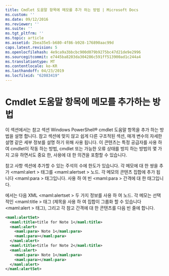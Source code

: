 ```yaml
---
title: Cmdlet 도움말 항목에 메모를 추가 하는 방법 | Microsoft Docs
ms.custom: ''
ms.date: 09/12/2016
ms.reviewer: ''
ms.suite: ''
ms.tgt_pltfrm: ''
ms.topic: article
ms.assetid: 2bea35e5-b680-4f86-b928-176890aac99d
caps.latest.revision: 5
ms.openlocfilehash: 4e9ca9a3bbcbc900d079b9275bc47d21de9e2996
ms.sourcegitcommit: e7445ba8203da304286c591ff513900ad1c244a4
ms.translationtype: MT
ms.contentlocale: ko-KR
ms.lasthandoff: 04/23/2019
ms.locfileid: "62083419"
---
```

# <a name="how-to-add-notes-to-a-cmdlet-help-topic"></a>Cmdlet 도움말 항목에 메모를 추가하는 방법

이 섹션에서는 참고 섹션 Windows PowerShell® cmdlet 도움말 항목을 추가 하는 방법을 설명 합니다. 참고 섹션에 맞지 않고 쉽게 다른 구조적된 섹션, 매개 변수의 자세한 설명 같은 세부 정보를 설명 하기 위해 사용 됩니다. 이 콘텐츠는 특정 공급자를 사용 하 여 cmdlet이 작동 하는 방법, cmdlet 또는 가능한 오류 상태를 방지 하는 방법의 몇 가지 고유 하면서도 중요 한, 사용에 대 한 의견을 포함할 수 있습니다.

참고 사항 섹션에 추가할 수 있는 주석의 수에 한도가 있습니다. 각 메모에 대 한 쌍을 추가 \<maml:alert > 태그를 \<maml:alertset > 노드. 각 메모의 콘텐츠 집합에 추가 됩니다 \<maml:para > 태그입니다. 사용 하 여 빈 \<maml:para > 간격에 대 한 태그입니다.

에서는 다음 XML \<maml:alertset > 두 가지 정보를 사용 하 여 노드. 각 메모는 선택적인 \<maml:title > 태그 (제목을 사용 하 여 집합이 그룹화 할 수 있습니다 \<maml:alert > 태그), 그리고 각 참고 간격에 대 한 콘텐츠를 다음 빈 줄에 합니다.

```xml
<maml:alertSet>
  <maml:title>title for Note 1</maml:title>
  <maml:alert>
    <maml:para> Note 1</maml:para>
    <maml:para></maml:para>
  </maml:alert>
  <maml:title>title for Note 2</maml:title>
  <maml:alert>
    <maml:para> Note 1</maml:para>
    <maml:para></maml:para>
  </maml:alert>
</maml:alertSet>
```



